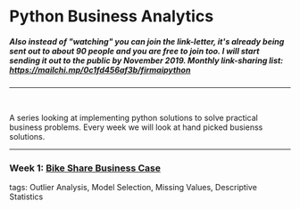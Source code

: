 # Python Business Analytics
##### Also instead of "watching"  you can **join** the link-letter, it's already being sent out to about 90 people and you are free to join too. I will start sending it out to the public by November 2019. Monthly link-sharing list: https://mailchi.mp/0c1fd456af3b/firmaipython 
---
</br>

A series looking at implementing python solutions to solve practical business problems. Every week we will look at hand picked busienss solutions. 

---
### Week 1: [Bike Share Business Case](https://colab.research.google.com/drive/1quNMjDZsFkw7GQ3cOoGW12G0AAfPuujy)

tags: Outlier Analysis, Model Selection, Missing Values, Descriptive Statistics

